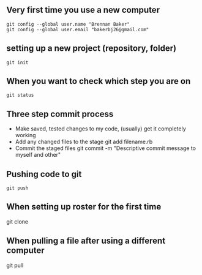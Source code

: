 Very first time you use a new computer
--------------------------------------

    git config --global user.name "Brennan Baker"
    git config --global user.email "bakerbj26@gmail.com"

setting up a new project (repository, folder)
-------------------------------------

    git init

 When you want to check which step you are on
-------------------------------------------

    git status

Three step commit process
-------------------------

* Make saved, tested changes to my code, (usually) get it completely working
* Add any changed files to the stage
    git add filename.rb
* Commit the staged files
    git commit -m "Descriptive commit message to myself and other"

Pushing code to git
-------------------
    git push

When setting up roster for the first time
-----------------------------------------
git clone

When pulling a file after using a different computer
----------------------------------------------------

git pull